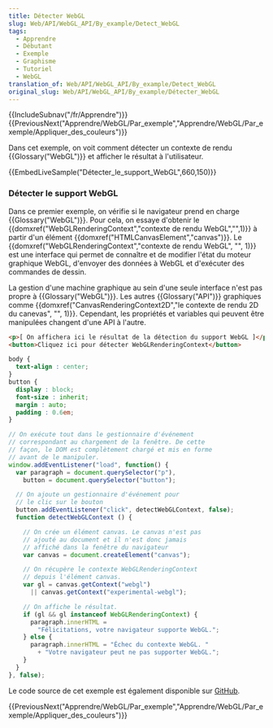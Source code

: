 ```yaml
---
title: Détecter WebGL
slug: Web/API/WebGL_API/By_example/Detect_WebGL
tags:
  - Apprendre
  - Débutant
  - Exemple
  - Graphisme
  - Tutoriel
  - WebGL
translation_of: Web/API/WebGL_API/By_example/Detect_WebGL
original_slug: Web/API/WebGL_API/By_example/Détecter_WebGL
---
```

{{IncludeSubnav("/fr/Apprendre")}}{{PreviousNext("Apprendre/WebGL/Par_exemple","Apprendre/WebGL/Par_exemple/Appliquer_des_couleurs")}}

Dans cet exemple, on voit comment détecter un contexte de rendu {{Glossary("WebGL")}} et afficher le résultat à l'utilisateur.

{{EmbedLiveSample("Détecter_le_support_WebGL",660,150)}}

### Détecter le support WebGL

Dans ce premier exemple, on vérifie si le navigateur prend en charge {{Glossary("WebGL")}}. Pour cela, on essaye d'obtenir le {{domxref("WebGLRenderingContext","contexte de rendu WebGL","",1)}} à partir d'un élément {{domxref("HTMLCanvasElement","canvas")}}. Le {{domxref("WebGLRenderingContext","contexte de rendu WebGL", "", 1)}} est une interface qui permet de connaître et de modifier l'état du moteur graphique WebGL, d'envoyer des données à WebGL et d'exécuter des commandes de dessin.

La gestion d'une machine graphique au sein d'une seule interface n'est pas propre à {{Glossary("WebGL")}}. Les autres {̣{Glossary("API")}} graphiques comme {{domxref("CanvasRenderingContext2D","le contexte de rendu 2D du canevas", "", 1)}}. Cependant, les propriétés et variables qui peuvent être manipulées changent d'une API à l'autre.

```html
<p>[ On affichera ici le résultat de la détection du support WebGL ]</p>
<button>Cliquez ici pour détecter WebGLRenderingContext</button>
```

```css
body {
  text-align : center;
}
button {
  display : block;
  font-size : inherit;
  margin : auto;
  padding : 0.6em;
}
```

```js
// On exécute tout dans le gestionnaire d'événement
// correspondant au chargement de la fenêtre. De cette
// façon, le DOM est complètement chargé et mis en forme
// avant de le manipuler.
window.addEventListener("load", function() {
  var paragraph = document.querySelector("p"),
    button = document.querySelector("button");

  // On ajoute un gestionnaire d'événement pour
  // le clic sur le bouton
  button.addEventListener("click", detectWebGLContext, false);
  function detectWebGLContext () {

    // On crée un élément canvas. Le canvas n'est pas
    // ajouté au document et il n'est donc jamais
    // affiché dans la fenêtre du navigateur
    var canvas = document.createElement("canvas");

    // On récupère le contexte WebGLRenderingContext
    // depuis l'élément canvas.
    var gl = canvas.getContext("webgl")
      || canvas.getContext("experimental-webgl");

    // On affiche le résultat.
    if (gl && gl instanceof WebGLRenderingContext) {
      paragraph.innerHTML =
        "Félicitations, votre navigateur supporte WebGL.";
    } else {
      paragraph.innerHTML = "Échec du contexte WebGL. "
        + "Votre navigateur peut ne pas supporter WebGL.";
    }
  }
}, false);
```

Le code source de cet exemple est également disponible sur [GitHub](https://github.com/idofilin/webgl-by-example/tree/master/detect-webgl).

{{PreviousNext("Apprendre/WebGL/Par_exemple","Apprendre/WebGL/Par_exemple/Appliquer_des_couleurs")}}
